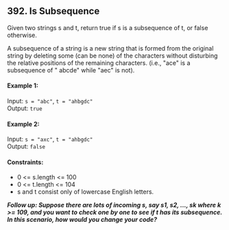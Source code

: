 ## 392. Is Subsequence

Given two strings s and t, return true if s is a subsequence of t, or false otherwise.

A subsequence of a string is a new string that is formed from the original string by deleting some (can be none) of the
characters without disturbing the relative positions of the remaining characters. (i.e., "ace" is a subsequence of "
abcde" while "aec" is not).

#### Example 1:

Input: `s = "abc"`, `t = "ahbgdc"`<br>
Output: `true`

#### Example 2:

Input: `s = "axc"`, `t = "ahbgdc"`<br>
Output: `false`

#### Constraints:

- 0 <= s.length <= 100
- 0 <= t.length <= 104
- s and t consist only of lowercase English letters.

***Follow up: Suppose there are lots of incoming s, say s1, s2, ..., sk where k >= 109, and you want to check one by one
to
see if t has its subsequence. In this scenario, how would you change your code?***
